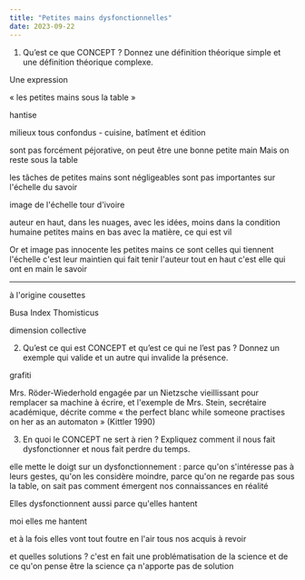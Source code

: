 ```yaml
---
title: "Petites mains dysfonctionnelles"
date: 2023-09-22
---
```


1. Qu’est ce que CONCEPT ? Donnez une définition théorique simple et une définition théorique complexe.

Une expression

« les petites mains sous la table » 

hantise 

milieux tous confondus - cuisine, batîment 
et édition

sont pas forcément péjorative, on peut être une bonne petite main
Mais on reste sous la table 

les tâches de petites mains sont négligeables
sont pas importantes sur l'échelle du savoir

image de l'échelle 
tour d'ivoire 

auteur en haut, dans les nuages, avec les idées, moins dans la condition humaine
petites mains en bas avec la matière, ce qui est vil 

Or 
et image pas innocente
les petites mains ce sont celles qui tiennent l'échelle
c'est leur maintien qui fait tenir l'auteur tout en haut
c'est elle qui ont en main le savoir 

--- 

à l'origine cousettes 

Busa Index Thomisticus 

dimension collective 



2. Qu’est ce qui est CONCEPT et qu’est ce qui ne l’est pas ? Donnez un exemple qui valide et un autre qui invalide la présence.

grafiti 

Mrs. Röder-Wiederhold engagée par un Nietzsche vieillissant pour remplacer sa machine à écrire, et l'exemple de Mrs. Stein, secrétaire académique, décrite comme « the perfect blanc while someone practises on her as an automaton » (Kittler 1990)



3. En quoi le CONCEPT ne sert à rien ? Expliquez comment il nous fait dysfonctionner et nous fait perdre du temps.

elle mette le doigt sur un dysfonctionnement : parce qu'on s'intéresse pas à leurs gestes, qu'on les considère moindre, parce qu'on ne regarde pas sous la table, on sait pas comment émergent nos connaissances en réalité

Elles dysfonctionnent aussi parce qu'elles hantent

moi elles me hantent 

et à la fois elles vont tout foutre en l'air
tous nos acquis à revoir 

et quelles solutions ? 
c'est en fait une problématisation de la science et de ce qu'on pense être la science
ça n'apporte pas de solution 




